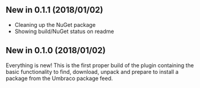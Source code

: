 ## New in 0.1.1 (2018/01/02)

* Cleaning up the NuGet package
* Showing build/NuGet status on readme

## New in 0.1.0 (2018/01/02)

Everything is new! This is the first proper build of the plugin containing the basic functionality to find, download, unpack and prepare to install a package from the Umbraco package feed.